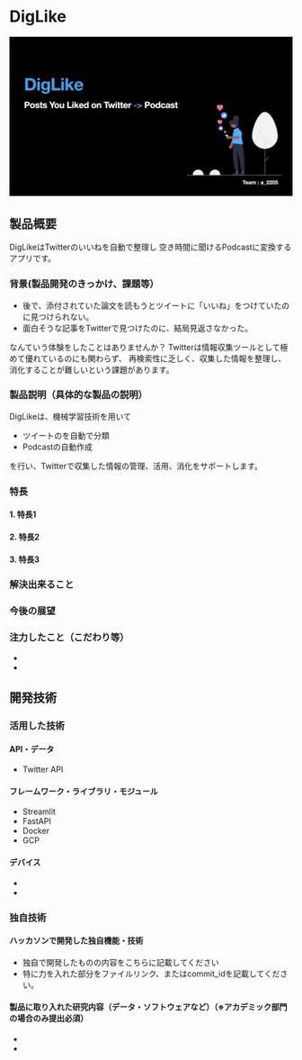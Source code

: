 # DigLike

[![IMAGE ALT TEXT HERE](image/JPHACKS2022.001.png)](image/JPHACKS2022.001.png)

## 製品概要
DigLikeはTwitterのいいねを自動で整理し
空き時間に聞けるPodcastに変換するアプリです。

### 背景(製品開発のきっかけ、課題等）
* 後で、添付されていた論文を読もうとツイートに「いいね」をつけていたのに見つけられない。
* 面白そうな記事をTwitterで見つけたのに、結局見返さなかった。

なんていう体験をしたことはありませんか？
Twitterは情報収集ツールとして極めて優れているのにも関わらず、
再検索性に乏しく、収集した情報を整理し、消化することが難しいという課題があります。

### 製品説明（具体的な製品の説明）
DigLikeは、機械学習技術を用いて
* ツイートのを自動で分類
* Podcastの自動作成

を行い、Twitterで収集した情報の管理、活用、消化をサポートします。

### 特長
#### 1. 特長1
#### 2. 特長2
#### 3. 特長3

### 解決出来ること
### 今後の展望
### 注力したこと（こだわり等）
* 
* 

## 開発技術
### 活用した技術
#### API・データ
* Twitter API

#### フレームワーク・ライブラリ・モジュール
* Streamlit
* FastAPI
* Docker
* GCP

#### デバイス
* 
* 

### 独自技術
#### ハッカソンで開発した独自機能・技術
* 独自で開発したものの内容をこちらに記載してください
* 特に力を入れた部分をファイルリンク、またはcommit_idを記載してください。

#### 製品に取り入れた研究内容（データ・ソフトウェアなど）（※アカデミック部門の場合のみ提出必須）
* 
* 
